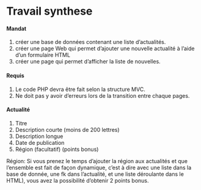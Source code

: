 # Travail synthese

#### Mandat

1. créer une base de données contenant une liste d’actualités. 
2. créer une page Web qui permet d’ajouter une nouvelle actualité à l’aide d’un formulaire HTML 
3. créer une page qui permet d’afficher la liste de nouvelles. 


#### Requis

1. Le code PHP devra être fait selon la structure MVC.
2. Ne doit pas y avoir d’erreurs lors de la transition entre chaque pages.

#### Actualité

1. Titre
2. Description courte (moins de 200 lettres)
3. Description longue
4. Date de publication
5. Région (facultatif) (points bonus)

Région: Si vous prenez le temps d’ajouter la région aux actualités et que l’ensemble est fait de façon dynamique, c’est à dire avec une liste dans la base de donnée, une fk dans l’actualité, et une liste déroulante dans le HTML), vous avez la possibilité d’obtenir 2 points bonus.
